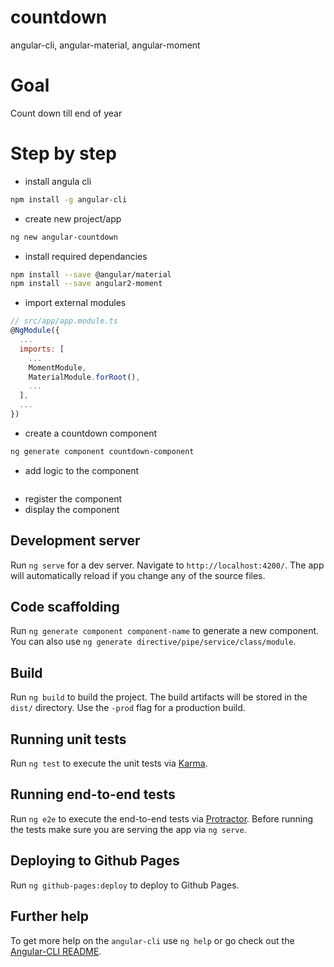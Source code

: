 <!--
@Author: mars
@Date:   2016-12-28T03:12:38-05:00
@Last modified by:   mars
@Last modified time: 2016-12-29T19:25:39-05:00
-->

# countdown
angular-cli, angular-material, angular-moment

# Goal
Count down till end of year

# Step by step

* install angula cli
```sh
npm install -g angular-cli
```
* create new project/app
```sh
ng new angular-countdown
```
* install required dependancies
```sh
npm install --save @angular/material
npm install --save angular2-moment
```
* import external modules
```javascript
// src/app/app.module.ts
@NgModule({
  ...
  imports: [
    ...
    MomentModule,
    MaterialModule.forRoot(),
    ...
  ],
  ...
})
```
* create a countdown component
```sh
ng generate component countdown-component
```
* add logic to the component
```

```
* register the component
* display the component





## Development server
Run `ng serve` for a dev server. Navigate to `http://localhost:4200/`. The app will automatically reload if you change any of the source files.

## Code scaffolding

Run `ng generate component component-name` to generate a new component. You can also use `ng generate directive/pipe/service/class/module`.

## Build

Run `ng build` to build the project. The build artifacts will be stored in the `dist/` directory. Use the `-prod` flag for a production build.

## Running unit tests

Run `ng test` to execute the unit tests via [Karma](https://karma-runner.github.io).

## Running end-to-end tests

Run `ng e2e` to execute the end-to-end tests via [Protractor](http://www.protractortest.org/).
Before running the tests make sure you are serving the app via `ng serve`.

## Deploying to Github Pages

Run `ng github-pages:deploy` to deploy to Github Pages.

## Further help

To get more help on the `angular-cli` use `ng help` or go check out the [Angular-CLI README](https://github.com/angular/angular-cli/blob/master/README.md).
